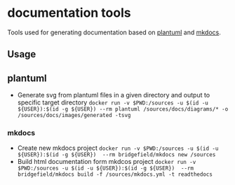 # documentation tools

Tools used for generating documentation based on [plantuml](https://plantuml.com/) and [mkdocs](https://www.mkdocs.org/).

## Usage

## plantuml

* Generate svg from plantuml files in a given directory and output to  specific target directory
  ```docker run -v $PWD:/sources -u $(id -u ${USER}):$(id -g ${USER}) --rm plantuml /sources/docs/diagrams/* -o /sources/docs/images/generated -tsvg```

### mkdocs

* Create new mkdocs project
  ```docker run -v $PWD:/sources -u $(id -u ${USER}):$(id -g ${USER})  --rm bridgefield/mkdocs new /sources```
* Build html documentation form mkdcos project
  ```docker run -v $PWD:/sources -u $(id -u ${USER}):$(id -g ${USER})  --rm bridgefield/mkdocs build -f /sources/mkdocs.yml -t readthedocs```
